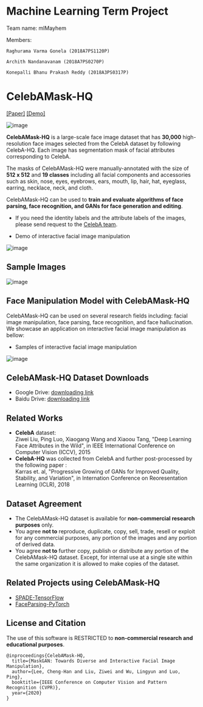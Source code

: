 # Machine Learning Term Project

  Team name: mlMayhem
  
  Members:
  
    Raghurama Varma Gonela (2018A7PS1120P)
    
    Archith Nandanavanam (2018A7PS0270P)
    
    Konepalli Bhanu Prakash Reddy (2018A3PS0317P)

# CelebAMask-HQ

[[Paper]](https://arxiv.org/abs/1907.11922) [[Demo]](https://www.youtube.com/watch?v=T1o38DFalWs)  

![image](https://github.com/switchablenorms/CelebAMask-HQ/blob/master/images/front.jpeg)

**CelebAMask-HQ** is a large-scale face image dataset that has **30,000** high-resolution face images selected from the CelebA dataset by following CelebA-HQ. Each image has segmentation mask of facial attributes corresponding to CelebA.

The masks of CelebAMask-HQ were manually-annotated with the size of **512 x 512** and **19 classes** including all facial components and accessories such as skin, nose, eyes, eyebrows, ears, mouth, lip, hair, hat, eyeglass, earring, necklace, neck, and cloth. 

CelebAMask-HQ can be used to **train and evaluate algorithms of face parsing, face recognition, and GANs for face generation and editing**.

* If you need the identity labels and the attribute labels of the images, please send request to the [CelebA team](http://mmlab.ie.cuhk.edu.hk/projects/CelebA.html).

* Demo of interactive facial image manipulation

![image](https://github.com/switchablenorms/CelebAMask-HQ/blob/master/images/demo.gif)

## Sample Images

![image](https://github.com/switchablenorms/CelebAMask-HQ/blob/master/images/sample.png)

## Face Manipulation Model with CelebAMask-HQ
CelebAMask-HQ can be used on several research fields including: facial image manipulation, face parsing, face recognition, and face hallucination. We showcase an application on interactive facial image manipulation as bellow:

* Samples of interactive facial image manipulation

![image](https://github.com/switchablenorms/CelebAMask-HQ/blob/master/images/sample_interactive.png)

## CelebAMask-HQ Dataset Downloads
* Google Drive: [downloading link](https://drive.google.com/open?id=1badu11NqxGf6qM3PTTooQDJvQbejgbTv)
* Baidu Drive: [downloading link](https://pan.baidu.com/s/1wN1E-B1bJ7mE1mrn9loj5g)

## Related Works
* **CelebA** dataset:<br/>
Ziwei Liu, Ping Luo, Xiaogang Wang and Xiaoou Tang, "Deep Learning Face Attributes in the Wild", in IEEE International Conference on Computer Vision (ICCV), 2015 
* **CelebA-HQ** was collected from CelebA and further post-processed by the following paper :<br/>
Karras et. al, "Progressive Growing of GANs for Improved Quality, Stability, and Variation", in Internation Conference on Reoresentation Learning (ICLR), 2018

## Dataset Agreement
* The CelebAMask-HQ dataset is available for **non-commercial research purposes** only.
* You agree **not to** reproduce, duplicate, copy, sell, trade, resell or exploit for any commercial purposes, any portion of the images and any portion of derived data.
* You agree **not to** further copy, publish or distribute any portion of the CelebAMask-HQ dataset. Except, for internal use at a single site within the same organization it is allowed to make copies of the dataset.

## Related Projects using CelebAMask-HQ
* [SPADE-TensorFlow](https://github.com/taki0112/SPADE-Tensorflow)
* [FaceParsing-PyTorch](https://github.com/zllrunning/face-parsing.PyTorch)

## License and Citation
The use of this software is RESTRICTED to **non-commercial research and educational purposes**.
```
@inproceedings{CelebAMask-HQ,
  title={MaskGAN: Towards Diverse and Interactive Facial Image Manipulation},
  author={Lee, Cheng-Han and Liu, Ziwei and Wu, Lingyun and Luo, Ping},
  booktitle={IEEE Conference on Computer Vision and Pattern Recognition (CVPR)},
  year={2020}
}
```
